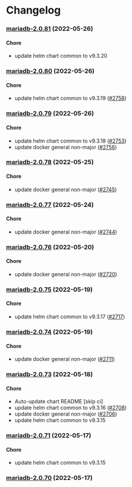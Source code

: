 # Changelog<br>


<a name="mariadb-2.0.81"></a>
### [mariadb-2.0.81](https://github.com/truecharts/apps/compare/mariadb-2.0.80...mariadb-2.0.81) (2022-05-26)

#### Chore

* update helm chart common to v9.3.20



<a name="mariadb-2.0.80"></a>
### [mariadb-2.0.80](https://github.com/truecharts/apps/compare/mariadb-2.0.79...mariadb-2.0.80) (2022-05-26)

#### Chore

* update helm chart common to v9.3.19 ([#2758](https://github.com/truecharts/apps/issues/2758))



<a name="mariadb-2.0.79"></a>
### [mariadb-2.0.79](https://github.com/truecharts/apps/compare/mariadb-2.0.78...mariadb-2.0.79) (2022-05-26)

#### Chore

* update helm chart common to v9.3.18 ([#2753](https://github.com/truecharts/apps/issues/2753))
* update docker general non-major ([#2756](https://github.com/truecharts/apps/issues/2756))



<a name="mariadb-2.0.78"></a>
### [mariadb-2.0.78](https://github.com/truecharts/apps/compare/mariadb-2.0.77...mariadb-2.0.78) (2022-05-25)

#### Chore

* update docker general non-major ([#2745](https://github.com/truecharts/apps/issues/2745))



<a name="mariadb-2.0.77"></a>
### [mariadb-2.0.77](https://github.com/truecharts/apps/compare/mariadb-2.0.76...mariadb-2.0.77) (2022-05-24)

#### Chore

* update docker general non-major ([#2744](https://github.com/truecharts/apps/issues/2744))



<a name="mariadb-2.0.76"></a>
### [mariadb-2.0.76](https://github.com/truecharts/apps/compare/mariadb-2.0.75...mariadb-2.0.76) (2022-05-20)

#### Chore

* update docker general non-major ([#2720](https://github.com/truecharts/apps/issues/2720))



<a name="mariadb-2.0.75"></a>
### [mariadb-2.0.75](https://github.com/truecharts/apps/compare/mariadb-2.0.74...mariadb-2.0.75) (2022-05-19)

#### Chore

* update helm chart common to v9.3.17 ([#2717](https://github.com/truecharts/apps/issues/2717))



<a name="mariadb-2.0.74"></a>
### [mariadb-2.0.74](https://github.com/truecharts/apps/compare/mariadb-2.0.73...mariadb-2.0.74) (2022-05-19)

#### Chore

* update docker general non-major ([#2711](https://github.com/truecharts/apps/issues/2711))



<a name="mariadb-2.0.73"></a>
### [mariadb-2.0.73](https://github.com/truecharts/apps/compare/mariadb-2.0.70...mariadb-2.0.73) (2022-05-18)

#### Chore

* Auto-update chart README [skip ci]
* update helm chart common to v9.3.16 ([#2708](https://github.com/truecharts/apps/issues/2708))
* update docker general non-major ([#2706](https://github.com/truecharts/apps/issues/2706))
* update helm chart common to v9.3.15



<a name="mariadb-2.0.71"></a>
### [mariadb-2.0.71](https://github.com/truecharts/apps/compare/mariadb-2.0.70...mariadb-2.0.71) (2022-05-17)

#### Chore

* update helm chart common to v9.3.15



<a name="mariadb-2.0.70"></a>
### [mariadb-2.0.70](https://github.com/truecharts/apps/compare/mariadb-2.0.69...mariadb-2.0.70) (2022-05-17)

